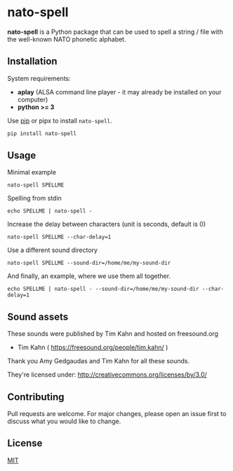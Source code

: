 # nato-spell

**nato-spell** is a Python package that can be used to spell a string / file with the well-known NATO phonetic alphabet.

## Installation

System requirements:
  - **aplay** (ALSA command line player - it may already be installed on your computer)
  - **python >= 3**


Use [pip](https://pip.pypa.io/en/stable/) or pipx to install `nato-spell`.

```bash
pip install nato-spell
```

## Usage

Minimal example
```
nato-spell SPELLME 
```

Spelling from stdin
```
echo SPELLME | nato-spell - 
```

Increase the delay between characters (unit is seconds, default is 0)
```
nato-spell SPELLME --char-delay=1
```

Use a different sound directory
```
nato-spell SPELLME --sound-dir=/home/me/my-sound-dir
```

And finally, an example, where we use them all together.
```
echo SPELLME | nato-spell - --sound-dir=/home/me/my-sound-dir --char-delay=1
```

## Sound assets 

These sounds were published by Tim Kahn and hosted on freesound.org
 - Tim Kahn ( https://freesound.org/people/tim.kahn/ )

Thank you Amy Gedgaudas and Tim Kahn for all these sounds.

They're licensed under:
http://creativecommons.org/licenses/by/3.0/


## Contributing
Pull requests are welcome. For major changes, please open an issue first to discuss what you would like to change.

## License
[MIT](https://choosealicense.com/licenses/mit/)
